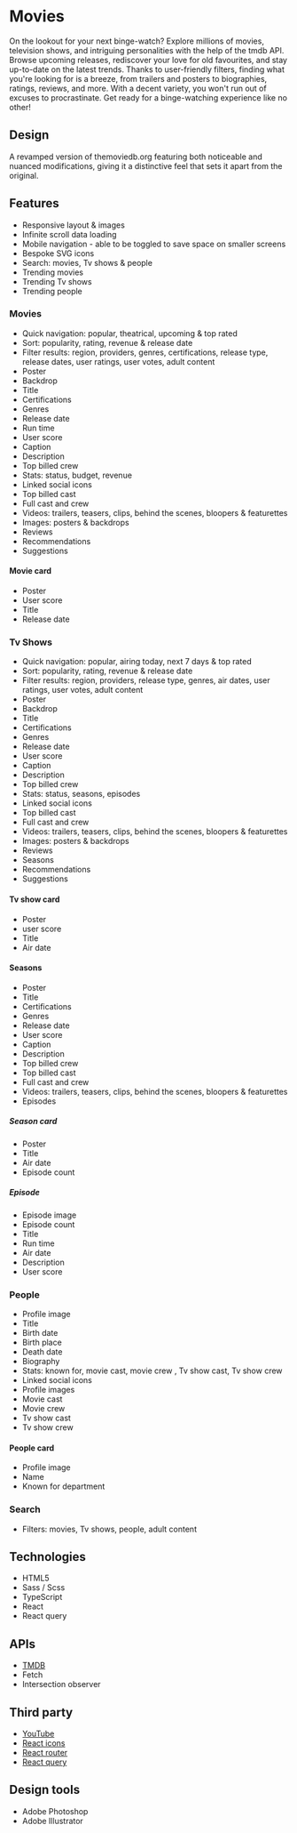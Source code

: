 # Movies

On the lookout for your next binge-watch? Explore millions of movies, television shows, and intriguing personalities with the help of the tmdb API. Browse upcoming releases, rediscover your love for old favourites, and stay up-to-date on the latest trends. Thanks to user-friendly filters, finding what you're looking for is a breeze, from trailers and posters to biographies, ratings, reviews, and more. With a decent variety, you won't run out of excuses to procrastinate. Get ready for a binge-watching experience like no other!

## Design

A revamped version of themoviedb.org featuring both noticeable and nuanced modifications, giving it a distinctive feel that sets it apart from the original.

## Features

- Responsive layout & images
- Infinite scroll data loading
- Mobile navigation - able to be toggled to save space on smaller screens
- Bespoke SVG icons
- Search: movies, Tv shows & people
- Trending movies
- Trending Tv shows
- Trending people

### Movies

- Quick navigation: popular, theatrical, upcoming & top rated
- Sort: popularity, rating, revenue & release date
- Filter results: region, providers, genres, certifications, release type, release dates, user ratings, user votes, adult content
- Poster
- Backdrop
- Title
- Certifications
- Genres
- Release date
- Run time
- User score
- Caption
- Description
- Top billed crew
- Stats: status, budget, revenue
- Linked social icons
- Top billed cast
- Full cast and crew
- Videos: trailers, teasers, clips, behind the scenes, bloopers & featurettes
- Images: posters & backdrops
- Reviews
- Recommendations
- Suggestions

#### Movie card

- Poster
- User score
- Title
- Release date

### Tv Shows

- Quick navigation: popular, airing today, next 7 days & top rated
- Sort: popularity, rating, revenue & release date
- Filter results: region, providers, release type, genres, air dates, user ratings, user votes, adult content
- Poster
- Backdrop
- Title
- Certifications
- Genres
- Release date
- User score
- Caption
- Description
- Top billed crew
- Stats: status, seasons, episodes
- Linked social icons
- Top billed cast
- Full cast and crew
- Videos: trailers, teasers, clips, behind the scenes, bloopers & featurettes
- Images: posters & backdrops
- Reviews
- Seasons
- Recommendations
- Suggestions

#### Tv show card

- Poster
- user score
- Title
- Air date

#### Seasons

- Poster
- Title
- Certifications
- Genres
- Release date
- User score
- Caption
- Description
- Top billed crew
- Top billed cast
- Full cast and crew
- Videos: trailers, teasers, clips, behind the scenes, bloopers & featurettes
- Episodes

##### Season card

- Poster
- Title
- Air date
- Episode count

##### Episode

- Episode image
- Episode count
- Title
- Run time
- Air date
- Description
- User score

### People

- Profile image
- Title
- Birth date
- Birth place
- Death date
- Biography
- Stats: known for, movie cast, movie crew , Tv show cast, Tv show crew
- Linked social icons
- Profile images
- Movie cast
- Movie crew
- Tv show cast
- Tv show crew

#### People card

- Profile image
- Name
- Known for department

### Search

- Filters: movies, Tv shows, people, adult content

## Technologies

- HTML5
- Sass / Scss
- TypeScript
- React
- React query

## APIs

- [TMDB](https://developer.themoviedb.org/docs)
- Fetch
- Intersection observer

## Third party

- [YouTube](https://www.youtube.com/)
- [React icons](https://react-icons.github.io/react-icons)
- [React router](https://reactrouter.com/en/main)
- [React query](https://tanstack.com/query/latest/docs/react/overview)

## Design tools

- Adobe Photoshop
- Adobe Illustrator
